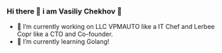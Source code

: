 ### Hi there 👋  i am Vasiliy Chekhov 🦉

- 🔭 I’m currently working on LLC VPMAUTO like a IT Chef and Lerbee Copr like a CTO and Co-founder.
- 🌱 I’m currently learning Golang!
